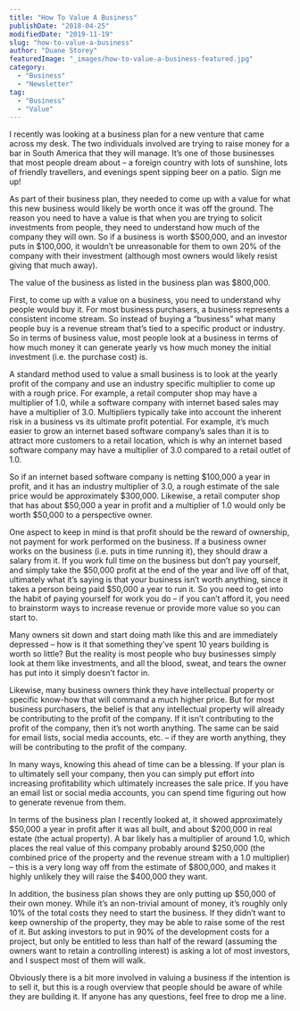 ```yaml
---
title: "How To Value A Business"
publishDate: "2018-04-25"
modifiedDate: "2019-11-19"
slug: "how-to-value-a-business"
author: "Duane Storey"
featuredImage: "_images/how-to-value-a-business-featured.jpg"
category:
  - "Business"
  - "Newsletter"
tag:
  - "Business"
  - "Value"
---
```


I recently was looking at a business plan for a new venture that came across my desk. The two individuals involved are trying to raise money for a bar in South America that they will manage. It’s one of those businesses that most people dream about – a foreign country with lots of sunshine, lots of friendly travellers, and evenings spent sipping beer on a patio. Sign me up!

As part of their business plan, they needed to come up with a value for what this new business would likely be worth once it was off the ground. The reason you need to have a value is that when you are trying to solicit investments from people, they need to understand how much of the company they will own. So if a business is worth $500,000, and an investor puts in $100,000, it wouldn’t be unreasonable for them to own 20% of the company with their investment (although most owners would likely resist giving that much away).

The value of the business as listed in the business plan was $800,000.

First, to come up with a value on a business, you need to understand why people would buy it. For most business purchasers, a business represents a consistent income stream. So instead of buying a “business” what many people buy is a revenue stream that’s tied to a specific product or industry. So in terms of business value, most people look at a business in terms of how much money it can generate yearly vs how much money the initial investment (i.e. the purchase cost) is.

A standard method used to value a small business is to look at the yearly profit of the company and use an industry specific multiplier to come up with a rough price. For example, a retail computer shop may have a multiplier of 1.0, while a software company with internet based sales may have a multiplier of 3.0. Multipliers typically take into account the inherent risk in a business vs its ultimate profit potential. For example, it’s much easier to grow an internet based software company’s sales than it is to attract more customers to a retail location, which is why an internet based software company may have a multiplier of 3.0 compared to a retail outlet of 1.0.

So if an internet based software company is netting $100,000 a year in profit, and it has an industry multiplier of 3.0, a rough estimate of the sale price would be approximately $300,000. Likewise, a retail computer shop that has about $50,000 a year in profit and a multiplier of 1.0 would only be worth $50,000 to a perspective owner.

One aspect to keep in mind is that profit should be the reward of ownership, not payment for work performed on the business. If a business owner works on the business (i.e. puts in time running it), they should draw a salary from it. If you work full time on the business but don’t pay yourself, and simply take the $50,000 profit at the end of the year and live off of that, ultimately what it’s saying is that your business isn’t worth anything, since it takes a person being paid $50,000 a year to run it. So you need to get into the habit of paying yourself for work you do – if you can’t afford it, you need to brainstorm ways to increase revenue or provide more value so you can start to.

Many owners sit down and start doing math like this and are immediately depressed – how is it that something they’ve spent 10 years building is worth so little? But the reality is most people who buy businesses simply look at them like investments, and all the blood, sweat, and tears the owner has put into it simply doesn’t factor in.

Likewise, many business owners think they have intellectual property or specific know-how that will command a much higher price. But for most business purchasers, the belief is that any intellectual property will already be contributing to the profit of the company. If it isn’t contributing to the profit of the company, then it’s not worth anything. The same can be said for email lists, social media accounts, etc. – if they are worth anything, they will be contributing to the profit of the company.

In many ways, knowing this ahead of time can be a blessing. If your plan is to ultimately sell your company, then you can simply put effort into increasing profitability which ultimately increases the sale price. If you have an email list or social media accounts, you can spend time figuring out how to generate revenue from them.

In terms of the business plan I recently looked at, it showed approximately $50,000 a year in profit after it was all built, and about $200,000 in real estate (the actual property). A bar likely has a multiplier of around 1.0, which places the real value of this company probably around $250,000 (the combined price of the property and the revenue stream with a 1.0 multiplier) – this is a very long way off from the estimate of $800,000, and makes it highly unlikely they will raise the $400,000 they want.

In addition, the business plan shows they are only putting up $50,000 of their own money. While it’s an non-trivial amount of money, it’s roughly only 10% of the total costs they need to start the business. If they didn’t want to keep ownership of the property, they may be able to raise some of the rest of it. But asking investors to put in 90% of the development costs for a project, but only be entitled to less than half of the reward (assuming the owners want to retain a controlling interest) is asking a lot of most investors, and I suspect most of them will walk.

Obviously there is a bit more involved in valuing a business if the intention is to sell it, but this is a rough overview that people should be aware of while they are building it. If anyone has any questions, feel free to drop me a line.